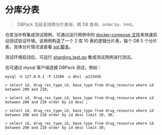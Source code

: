# 分库分表

> DBPack 当前支持跨分片查询、跨 DB 查询、order by、limit。

仓库当中有集成测试用例，可通过运行用例中的 [docker-compose 文件](https://github.com/dk-lockdown/dbpack/blob/dev/docker/docker-compose-shd.yaml)来快速启动测试验证环境。该用例构造了一个 2 库 10 表的逻辑分片表，每个 DB 5 个分片表，具体分片情况请查看 [sql 脚本](https://github.com/dk-lockdown/dbpack/tree/dev/docker/scripts)。

测试环境启动后，可运行 [sharding_test.go](https://github.com/dk-lockdown/dbpack/blob/dev/test/shd/sharding_test.go) 集成测试用例进行测试。

也可通过 mysql 客户端连接 DBPack 测试，例如：

```
mysql -h 127.0.0.1 -P 13306 -u dksl -p123456

> select id, drug_res_type_id, base_type from drug_resource where id between 200 and 210;

> select id, drug_res_type_id, base_type from drug_resource where id between 200 and 210 order by id desc ;

> select id, drug_res_type_id, base_type from drug_resource where id between 200 and 210 order by id desc limit 10, 30;

> select id, drug_res_type_id, base_type from drug_resource where id between 200 and 210 order by id desc limit 30;
```

